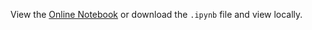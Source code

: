 View the [Online Notebook](http://nbviewer.ipython.org/github/iit-cs579/main/blob/master/lec/l17/l17.ipynb) or download the `.ipynb` file and view locally.
